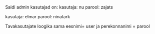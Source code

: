 Saidi admin kasutajad on:
  kasutaja: nu
  parool: zajats

  kasutaja: elmar
  parool: ninatark

Tavakasutajate loogika sama eesnimi= user ja perekonnanimi = parool

